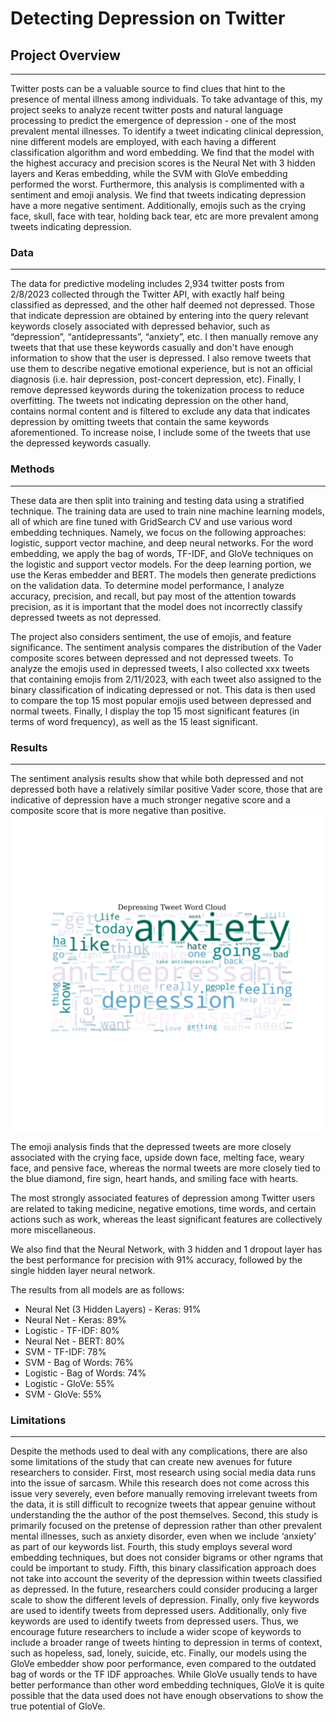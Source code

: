 # Detecting Depression on Twitter


## Project Overview
___
Twitter posts can be a valuable source to find clues that hint to the presence of mental illness among individuals. To take advantage of this, my project seeks to analyze recent twitter posts and natural language processing to predict the emergence of depression - one of the most prevalent mental illnesses. To identify a tweet indicating clinical depression, nine different models are employed, with each having a different classification algorithm and word embedding. We find that the model with the highest accuracy and precision scores is the Neural Net with 3 hidden layers and Keras embedding, while the SVM with GloVe embedding performed the worst. Furthermore, this analysis is complimented with a sentiment and emoji analysis. We find that tweets indicating depression have a more negative sentiment. Additionally, emojis such as the crying face, skull, face with tear, holding back tear, etc are more prevalent among tweets indicating depression. 

### Data
___
The data for predictive modeling includes 2,934 twitter posts from 2/8/2023 collected through the Twitter API, with exactly half being classified as depressed, and the other half deemed not depressed. Those that indicate depression are obtained by entering into the query relevant keywords closely associated with depressed behavior, such as “depression”, “antidepressants”, “anxiety”, etc. I then manually remove any tweets that that use these keywords casually and don't have enough information to show that the user is depressed. I also remove tweets that use them to describe negative emotional experience, but is not an official diagnosis (i.e. hair depression, post-concert depression, etc). Finally, I remove depressed keywords during the tokenization process to reduce overfitting. The tweets not indicating depression on the other hand, contains normal content and is filtered to exclude any data that indicates depression by omitting tweets that contain the same keywords aforementioned. To increase noise, I include some of the tweets that use the depressed keywords casually.

### Methods
___

These data are then split into training and testing data using a stratified technique. The training data are used to train nine machine learning models, all of which are fine tuned with GridSearch CV and use various word embedding techniques. Namely, we focus on the following approaches: logistic, support vector machine, and deep neural networks. For the word embedding, we apply the bag of words, TF-IDF, and GloVe techniques on the logistic and support vector models. For the deep learning portion, we use the Keras embedder and BERT. The models then generate predictions on the validation data. To determine model performance, I analyze accuracy, precision, and recall, but pay most of the attention towards precision, as it is important that the model does not incorrectly classify depressed tweets as not depressed.

The project also considers sentiment, the use of emojis, and feature significance.
The sentiment analysis compares the distribution of the Vader composite scores between depressed and not depressed tweets. To analyze the emojis used in depressed tweets, I also collected xxx tweets that containing emojis from 2/11/2023, with each tweet also assigned to the binary classification of indicating depressed or not.  This data is then used to compare the top 15 most popular emojis used between depressed and normal tweets. Finally, I display the top 15 most significant features (in terms of word frequency), as well as the 15 least significant. 

### Results
___
The sentiment analysis results show that while both depressed and not depressed both have a relatively similar positive Vader score, those that are indicative of depression have a much stronger negative score and a composite score that is more negative than positive.  
![image](https://raw.githubusercontent.com/camilla-zhang/depressing_tweets/master/images/depressed_wordcloud.png)

The emoji analysis finds that the depressed tweets are more closely associated with the crying face, upside down face, melting face, weary face, and pensive face, whereas the  normal tweets are more closely tied to the blue diamond, fire sign, heart hands, and smiling face with hearts.

The most strongly associated features of depression among Twitter users are related to taking medicine, negative emotions, time words, and certain actions such as work, whereas the least significant features are collectively more miscellaneous.

We also find that the Neural Network, with 3 hidden and 1 dropout layer has the best performance for precision with 91% accuracy, followed by the single hidden layer neural network. 

The results from all models are as follows:

* Neural Net (3 Hidden Layers) - Keras: 91%
* Neural Net - Keras: 89%
* Logistic - TF-IDF: 80%
* Neural Net - BERT: 80%
* SVM - TF-IDF: 78%
* SVM - Bag of Words: 76%
* Logistic - Bag of Words: 74%
* Logistic - GloVe: 55%
* SVM - GloVe: 55%

### Limitations
___

Despite the methods used to deal with any complications, there are also some limitations of the study that can create new avenues for future researchers to consider. First, most research using social media data runs into the issue of sarcasm. While this research does not come across this issue very severely, even before manually removing irrelevant tweets from the data, it is still difficult to recognize tweets that appear genuine without understanding the the author of the post themselves. Second, this study is primarily focused on the pretense of depression rather than other prevalent mental illnesses, such as anxiety disorder, even when we include ‘anxiety’ as part of our keywords list. Fourth, this study employs several word embedding techniques, but does not consider bigrams or other ngrams that could be important to study. Fifth, this binary classification approach does not take into account the severity of the depression within tweets classified as depressed. In the future, researchers could consider producing a larger scale to show the different levels of depression. Finally, only five keywords are used to identify tweets from depressed users. Additionally, only five keywords are used to identify tweets from depressed users. Thus, we encourage future researchers to include a wider scope of keywords to include a broader range of tweets hinting to depression in terms of context, such as hopeless, sad, lonely, suicide, etc. Finally, our models using the GloVe embedder show poor performance, even compared to the outdated bag of words or the TF IDF approaches. While GloVe usually tends to have better performance than other word embedding techniques, GloVe it is quite possible that the data used does not have enough observations to show the true potential of GloVe.
